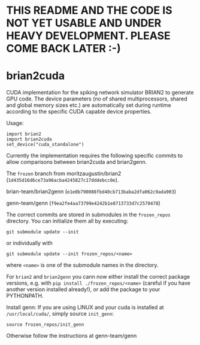 # THIS README AND THE CODE IS NOT YET USABLE AND UNDER HEAVY DEVELOPMENT. PLEASE COME BACK LATER :-)
# brian2cuda
CUDA implementation for the spiking network simulator BRIAN2 to generate GPU code. The device parameters (no of shared multiprocessors, shared and global memory sizes etc.) are automatically set during runtime according to the specific CUDA capable device properties.

Usage: 
```
import brian2
import brian2cuda
set_device("cuda_standalone")
```

Currently the implementation requires the following specific commits to allow comparisons between brian2cuda and brian2genn.

The `frozen` branch from moritzaugustin/brian2 (```1d435d16d6ce73a96acba4245827c17dddebcc0e```).

brian-team/brian2genn (```e1e0b790088fbd40cb713baba2dfa062c9ada903```)

genn-team/genn (```f9ea2fe4aa73799e4242b1e8713733d7c2570478```)


The correct commits are stored in submodules in the `frozen_repos` directory. You can initialize them all by executing:
```
git submodule update --init
```
or individually with
```
git submodule update --init frozen_repos/<name>
```
where `<name>` is one of the submodule names in the directory.


For `brian2` and `brian2genn` you cann now either install the correct package versions, e.g. with `pip install ./frozen_repos/<name>` (careful if you have another version installed already!), or add the package to your PYTHONPATH.

Install genn:
If you are using LINUX and your cuda is installed at `/usr/local/cuda/`, simply source `init_genn`:
```
source frozen_repos/init_genn
```
Otherwise follow the instructions at genn-team/genn

